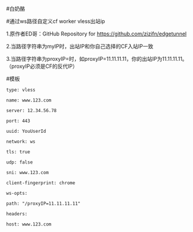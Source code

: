 #白奶酪

#通过ws路径自定义cf worker vless出站ip

1.原作者ED哥：GitHub Repository for https://github.com/zizifn/edgetunnel

2.当路径字符串为myIP时，出站IP和你自己选择的CF入站IP一致

3.当路径字符串为proxyIP=时，如proxyIP=11.11.11.11，你的出站IP为11.11.11.11。（proxyIP必须是CF的反代IP）

#模板
     
    type: vless
     
    name: www.123.com
   
    server: 12.34.56.78
    
    port: 443
    
    uuid: YouUserId
    
    network: ws
    
    tls: true 
    
    udp: false
    
    sni: www.123.com
    
    client-fingerprint: chrome
    
    ws-opts:
  
    path: "/proxyIP=11.11.11.11"
    
    headers:
    
    host: www.123.com
    
